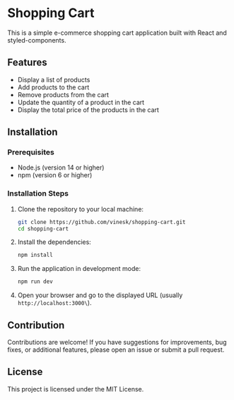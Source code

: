 # Shopping Cart

This is a simple e-commerce shopping cart application built with React and styled-components.

## Features

- Display a list of products
- Add products to the cart
- Remove products from the cart
- Update the quantity of a product in the cart
- Display the total price of the products in the cart

## Installation

### Prerequisites

- Node.js (version 14 or higher)
- npm (version 6 or higher)

### Installation Steps

1. Clone the repository to your local machine:

   ```bash
   git clone https://github.com/vinesk/shopping-cart.git
   cd shopping-cart
   ```

2. Install the dependencies:

   ```bash
   npm install
   ```

3. Run the application in development mode:

   ```bash
   npm run dev
   ```

4. Open your browser and go to the displayed URL (usually `http://localhost:3000\`).

## Contribution

Contributions are welcome! If you have suggestions for improvements, bug fixes, or additional features, please open an issue or submit a pull request.

## License

This project is licensed under the MIT License.
